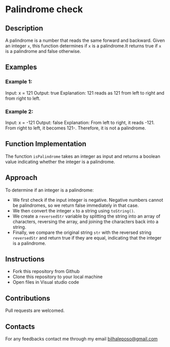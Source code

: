 # Palindrome check
## Description
A palindrome is a number that reads the same forward and backward.
Given an integer `x`, this function determines if `x` is a palindrome.It returns true if `x` is a palindrome and false otherwise.
## Examples
### Example 1:
Input: x = 121
Output: true
Explanation: 121 reads as 121 from left to right and from right to left.

### Example 2:
Input: x = -121
Output: false
Explanation: From left to right, it reads -121. From right to left, it becomes 121-. Therefore, it is not a palindrome.
## Function Implementation
The function `isPalindrome` takes an integer as input and returns a boolean value indicating whether the integer is a palindrome.
## Approach
To determine if an integer is a palindrome:
* We first check if the input integer is negative. Negative numbers cannot be palindromes, so we return false immediately in that case.
* We then convert the integer `x` to a string using `toString()`.
* We create a `reversedStr` variable by splitting the string into an array of characters, reversing the array, and joining the characters back into a string.
* Finally, we compare the original string `str` with the reversed string `reversedStr` and return true if they are equal, indicating that the integer is a palindrome.

## Instructions
* Fork this repository from Github
* Clone this repository to your local machine
* Open files in Visual studio code
## Contributions
Pull requests are welcomed.
## Contacts
For any feedbacks contact me through my email bilhaleposo@gmail.com